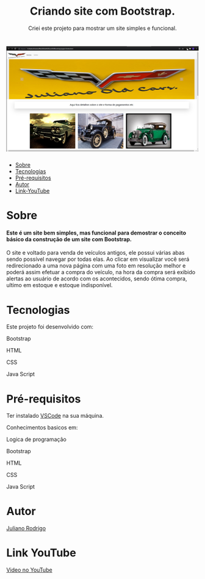 <h1 align="center"> Criando site com Bootstrap. </h1>

<p align="center"> Criei este projeto para mostrar um site simples e funcional.</p>

<h1 align="center">
  <img alt="Menu" title="#Menu" src="https://github.com/Julian01001111/Meu-site-com-Bootstrap/blob/main/img/Site.PNG?raw=true" />
</h1>

<!---->
   * [Sobre](#Sobre)
   * [Tecnologias](#Tecnologias)
   * [Pré-requisitos](#Pré-requisitos)
   * [Autor](#Autor)
   * [Link-YouTube](#Link-YouTube)
  
<!---->


# Sobre
<p>
<h4>Este é um site bem simples, mas funcional para demostrar o conceito básico da construção de um site com Bootstrap.</h4>
O site e voltado para venda de veículos antigos, ele possui várias abas sendo possível navegar por todas elas. Ao clicar em visualizar você será redirecionado a uma nova página com uma foto em resolução melhor e poderá assim efetuar a compra do veículo, na hora da compra será exibido alertas ao usuário de acordo com os acontecidos, sendo ótima compra, ultimo em estoque e estoque indisponível.

</p>

# Tecnologias
<p>Este projeto foi desenvolvido com:</p>
<p>Bootstrap</p>
<p>HTML</p>
<p>CSS</p>
<p>Java Script</p>


# Pré-requisitos
Ter instalado [VSCode](https://code.visualstudio.com/) na sua máquina.

Conhecimentos basicos em:
<p>Logica de programação</p>
<p>Bootstrap</p>
<p>HTML</p>
<p>CSS</p>
<p>Java Script</p>

# Autor
[Juliano Rodrigo](https://www.linkedin.com/in/juliano-rodrigo-88a1a1168/)

# Link YouTube
[Video no YouTube](https://youtu.be/XmXK7aKRLf8)
